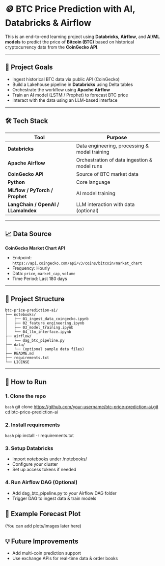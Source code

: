 # 🪙 BTC Price Prediction with AI, Databricks & Airflow

This is an end-to-end learning project using **Databricks**, **Airflow**, and **AI/ML models** to predict the price of **Bitcoin (BTC)** based on historical cryptocurrency data from the **CoinGecko API**.

---

## 📌 Project Goals

- Ingest historical BTC data via public API (CoinGecko)
- Build a Lakehouse pipeline in **Databricks** using Delta tables
- Orchestrate the workflow using **Apache Airflow**
- Train an AI model (LSTM / Prophet) to forecast BTC price
- Interact with the data using an LLM-based interface

---

## 🛠️ Tech Stack

| Tool | Purpose |
|------|---------|
| **Databricks** | Data engineering, processing & model training |
| **Apache Airflow** | Orchestration of data ingestion & model runs |
| **CoinGecko API** | Source of BTC market data |
| **Python** | Core language |
| **MLflow / PyTorch / Prophet** | AI model training |
| **LangChain / OpenAI / LLamaIndex** | LLM interaction with data (optional)

---

## 📈 Data Source

**CoinGecko Market Chart API**

- Endpoint: `https://api.coingecko.com/api/v3/coins/bitcoin/market_chart`
- Frequency: Hourly
- Data: `price`, `market_cap`, `volume`
- Time Period: Last 180 days

---

## 📂 Project Structure

```text
btc-price-prediction-ai/
├── notebooks/
│   ├── 01_ingest_data_coingecko.ipynb
│   ├── 02_feature_engineering.ipynb
│   ├── 03_model_training.ipynb
│   └── 04_llm_interface.ipynb
├── airflow/
│   └── dag_btc_pipeline.py
├── data/
│   └── (optional sample data files)
├── README.md
├── requirements.txt
└── LICENSE
```

---

## 🚀 How to Run

### 1. Clone the repo

```bash```
git clone https://github.com/your-username/btc-price-prediction-ai.git
cd btc-price-prediction-ai
### 2. Install requirements
```bash```
pip install -r requirements.txt
### 3. Setup Databricks
- Import notebooks under /notebooks/
- Configure your cluster
- Set up access tokens if needed

### 4. Run Airflow DAG (Optional)
- Add dag_btc_pipeline.py to your Airflow DAG folder
- Trigger DAG to ingest data & train models

## 🔮 Example Forecast Plot
(You can add plots/images later here)

## 💡 Future Improvements
- Add multi-coin prediction support
- Use exchange APIs for real-time data & order books



